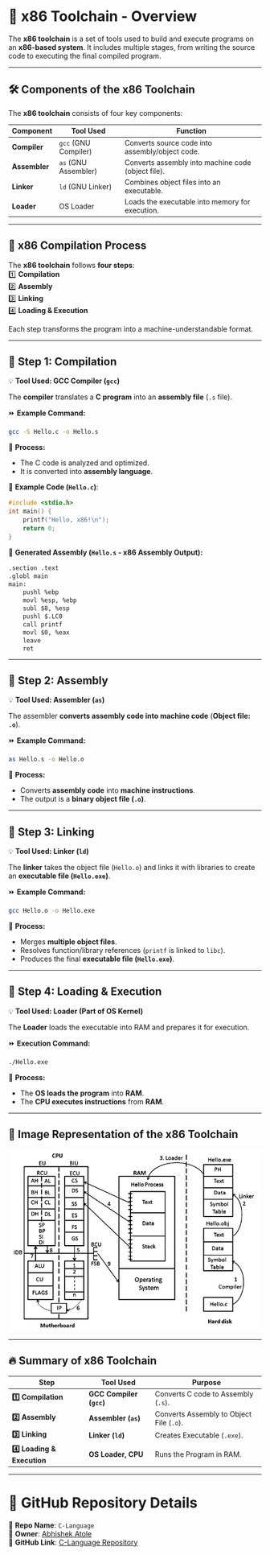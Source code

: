 # **📌 x86 Toolchain - Overview**
The **x86 toolchain** is a set of tools used to build and execute programs on an **x86-based system**. It includes multiple stages, from writing the source code to executing the final compiled program.

---

## **🛠️ Components of the x86 Toolchain**
The **x86 toolchain** consists of four key components:

| **Component** | **Tool Used** | **Function** |
|--------------|-------------|-------------|
| **Compiler** | `gcc` (GNU Compiler) | Converts source code into assembly/object code. |
| **Assembler** | `as` (GNU Assembler) | Converts assembly into machine code (object file). |
| **Linker** | `ld` (GNU Linker) | Combines object files into an executable. |
| **Loader** | OS Loader | Loads the executable into memory for execution. |

---

## **📌 x86 Compilation Process**
The **x86 toolchain** follows **four steps**:  
1️⃣ **Compilation**  
2️⃣ **Assembly**  
3️⃣ **Linking**  
4️⃣ **Loading & Execution**  

Each step transforms the program into a machine-understandable format.

---

## **🔹 Step 1: Compilation**
💡 **Tool Used: GCC Compiler (`gcc`)**  

The **compiler** translates a **C program** into an **assembly file** (`.s` file).

⏩ **Example Command:**
```bash
gcc -S Hello.c -o Hello.s
```

📌 **Process:**  
- The C code is analyzed and optimized.  
- It is converted into **assembly language**.  

📌 **Example Code (`Hello.c`)**:
```c
#include <stdio.h>
int main() {
    printf("Hello, x86!\n");
    return 0;
}
```

📌 **Generated Assembly (`Hello.s` - x86 Assembly Output):**
```assembly
.section .text
.globl main
main:
    pushl %ebp
    movl %esp, %ebp
    subl $8, %esp
    pushl $.LC0
    call printf
    movl $0, %eax
    leave
    ret
```

---

## **🔹 Step 2: Assembly**
💡 **Tool Used: Assembler (`as`)**  

The assembler **converts assembly code into machine code** (**Object file: `.o`**).

⏩ **Example Command:**
```bash
as Hello.s -o Hello.o
```

📌 **Process:**  
- Converts **assembly code** into **machine instructions**.  
- The output is a **binary object file (`.o`)**.  

---

## **🔹 Step 3: Linking**
💡 **Tool Used: Linker (`ld`)**  

The **linker** takes the object file (`Hello.o`) and links it with libraries to create an **executable file (`Hello.exe`)**.

⏩ **Example Command:**
```bash
gcc Hello.o -o Hello.exe
```

📌 **Process:**  
- Merges **multiple object files**.  
- Resolves function/library references (`printf` is linked to `libc`).  
- Produces the final **executable file (`Hello.exe`)**.

---

## **🔹 Step 4: Loading & Execution**
💡 **Tool Used: Loader (Part of OS Kernel)**  

The **Loader** loads the executable into RAM and prepares it for execution.

⏩ **Execution Command:**
```bash
./Hello.exe
```

📌 **Process:**  
- The **OS loads the program** into **RAM**.  
- The **CPU executes instructions** from **RAM**.  

---

## **📌 Image Representation of the x86 Toolchain**


 ![x86 Toolchain](./images/architecture-diagram.jpg)


---

## **🔥 Summary of x86 Toolchain**
| **Step** | **Tool Used** | **Purpose** |
|----------|-------------|------------|
| **1️⃣ Compilation** | **GCC Compiler (`gcc`)** | Converts C code to Assembly (`.s`). |
| **2️⃣ Assembly** | **Assembler (`as`)** | Converts Assembly to Object File (`.o`). |
| **3️⃣ Linking** | **Linker (`ld`)** | Creates Executable (`.exe`). |
| **4️⃣ Loading & Execution** | **OS Loader, CPU** | Runs the Program in RAM. |


---

# **📌 GitHub Repository Details**  

📂 **Repo Name**: `C-Language`  
👤 **Owner**: [Abhishek Atole](https://github.com/Abhishek-Atole)  
🔗 **GitHub Link**: [C-Language Repository](https://github.com/Abhishek-Atole/C-Language.git)  



